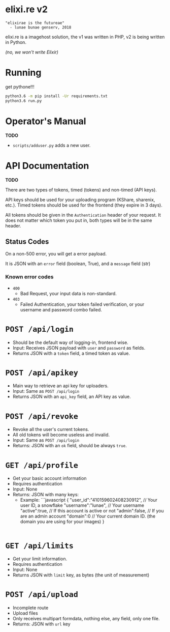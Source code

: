 elixi.re v2
===============

```
"elixirae is the futureae"
  - lunae bunae genserv, 2018
```

elixi.re is a imagehost solution, the v1 was written in PHP,
v2 is being written in Python.

*(no, we won't write Elixir)*

# Running

get pythone!!!

```bash
python3.6 -m pip install -Ur requirements.txt
python3.6 run.py
```

# Operator's Manual

**TODO**

 - `scripts/adduser.py` adds a new user.

# API Documentation

**TODO**

There are two types of tokens, timed (tokens) and non-timed (API keys).

API keys should be used for your uploading program (KShare, sharenix, etc.).
Timed tokens should be used for the frontend (they expire in 3 days).

All tokens should be given in the `Authentication` header of your request.
It does not matter which token you put in, both types will be in the same header.

## Status Codes

On a non-500 error, you will get a error payload.

It is JSON with an `error` field (boolean, True),
and a `message` field (str)

### Known error codes
 - `400`
   - Bad Request, your input data is non-standard.
 - `403`
   - Failed Authentication, your token failed verification,
        or your username and password combo failed.


# `POST /api/login`
 - Should be the default way of logging-in, frontend wise.
 - Input: Receives JSON payload with `user` and `password` as fields.
 - Returns JSON with a `token` field, a timed token as value.

# `POST /api/apikey`
 - Main way to retrieve an api key for uploaders.
 - Input: Same as `POST /api/login`
 - Returns JSON with an `api_key` field, an API key as value.

# `POST /api/revoke`
 - Revoke all the user's current tokens.
 - All old tokens will become useless and invalid.
 - Input: Same as `POST /api/login`
 - Returns: JSON with an `ok` field, should be always `true`.

# `GET /api/profile`
 - Get your basic account information
 - Requires authentication
 - Input: None
 - Returns: JSON with many keys:
   - Example: ```javascript
{
    "user_id":"410159602408230912", // Your user ID, a snowflake
    "username":"lunae", // Your username
    "active":true, // If this account is active or not
    "admin":false, // If you are an admin account
    "domain":0 // Your current domain ID. (the domain you are using for your images)
}
   ```

# `GET /api/limits`
 - Get your limit information.
 - Requires authentication
 - Input: None
 - Returns JSON with `limit` key, as bytes (the unit of measurement)


# `POST /api/upload`
 - Incomplete route
 - Upload files
 - Only receives multipart formdata, nothing else, any field, only one file.
 - Returns: JSON with `url` key
